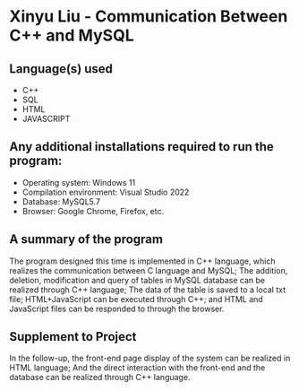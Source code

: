
# Xinyu Liu - Communication Between C++ and MySQL

## Language(s) used
* C++
* SQL
* HTML
* JAVASCRIPT

## Any additional installations required to run the program:
* Operating system: Windows 11
* Compilation environment: Visual Studio 2022
* Database: MySQL5.7
* Browser: Google Chrome, Firefox, etc.

## A summary of the program
The program designed this time is implemented in C++ language, which realizes the communication between C language and MySQL;
The addition, deletion, modification and query of tables in MySQL database can be realized through C++ language;
The data of the table is saved to a local txt file;
HTML+JavaScript can be executed through C++; and HTML and JavaScript files can be responded to through the browser.

## Supplement to Project
In the follow-up, the front-end page display of the system can be realized in HTML language;
And the direct interaction with the front-end and the database can be realized through C++ language.


